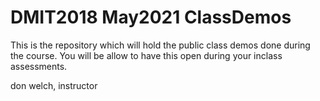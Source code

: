 # DMIT2018 May2021 ClassDemos

This is the repository which will hold the public class demos done during the course. You will be allow to have this open during your inclass assessments.

don welch, instructor
